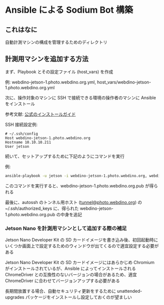 # Ansible による Sodium Bot 構築

## これはなに

自動計測マシンの構成を管理するためのディレクトリ

## 計測用マシンを追加する方法

まず、Playbook とその設定ファイル (host_vars) を作成

例: webdino-jetson-1.photo.webdino.org.yml, host_vars/webdino-jetson-1.photo.webdino.org.yml

次に、操作対象のマシンに SSH で接続できる環境の操作者のマシンに Ansible をインストール

参考文献: [公式のインストールガイド](https://docs.ansible.com/ansible/latest/installation_guide/intro_installation.html)

SSH 接続設定例:

```config
# ~/.ssh/config
Host webdino-jetson-1.photo.webdino.org
Hostname 10.10.10.211
User jetson
```

続いて、セットアップするために下記のようにコマンドを実行

例:

```sh
ansible-playbook -u jetson -i webdino-jetson-1.photo.webdino.org, webdino-jetson-1.photo.webdino.org.yml
```

このコマンドを実行すると、webdino-jetson-1.photo.webdino.org.pub が得られる

最後に、autossh のトンネル用ホスト (tunnel@photo.webdino.org) の ~/.ssh/authorized_keys に、得られた webdino-jetson-1.photo.webdino.org.pub の中身を追記

### Jetson Nano を計測用マシンとして追加する際の補足

Jetson Nano Developer Kit の SD カードイメージを書き込み後、初回起動時にいくつか画面上で設定するためのウィンドウが出てくるので適宜設定する必要がある

Jetson Nano Developer Kit の SD カードイメージにはあらかじめ Chromium がインストールされているが、Ansible によってインストールされる ChromeDriver との互換性のないバージョンの場合があるため、適宜 ChromeDriver に合わせてバージョンアップする必要がある

長期間放置する場合、自動セキュリティ更新をするために unattended-upgrades パッケージをインストールし設定しておくのが望ましい

